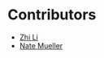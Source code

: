 # Contributors

- [Zhi Li](https://github.com/lzblack)
- [Nate Mueller](https://github.com/natem31/oim3640-first-contributions-2025spring)
